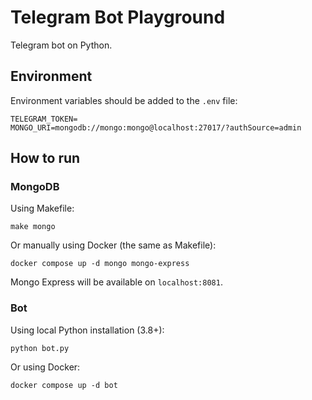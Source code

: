 # Telegram Bot Playground
Telegram bot on Python.

## Environment
Environment variables should be added to the `.env` file:
```
TELEGRAM_TOKEN=
MONGO_URI=mongodb://mongo:mongo@localhost:27017/?authSource=admin
```

## How to run
### MongoDB
Using Makefile:
```
make mongo
``` 
Or manually using Docker (the same as Makefile):
```
docker compose up -d mongo mongo-express
```
Mongo Express will be available on `localhost:8081`.

### Bot
Using local Python installation (3.8+):
```
python bot.py
```
Or using Docker:
```
docker compose up -d bot
```
